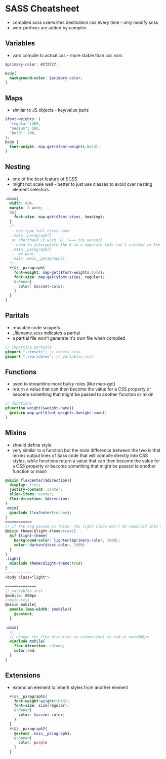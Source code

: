 # SASS Cheatsheet
- compiled scss overwrites destination css every time - only modify scss
- web-prefixes are added by compiler


## Variables
- vars compile to actual css - more stable than css vars
```scss
$primary-color: #272727;

body{
  background-color: $primary-color;
}
```

## Maps
- similar to JS objects - key/value pairs
```scss
$font-weights: (
  "regular":400,
  "medium": 500,
  "bold": 700,
);
body {
  font-weight: map-get($font-weights,bold);
}
```

## Nesting
- one of the best feature of SCSS
- might not scale well - better to just use classes to avoid over nesting element selectors.
```scss
.main{
  width: 80%;
  margin: 0 auto;
  h1{
    font-size: map-get($font-sizes, heading);
  }
  /*
   - can type full class name
   .main__paragraph{}
   or shorthand it with `&` (=== the parent)
   - need to interpolate the & so a separate rule isn't created in the css :
   .main__paragraph{} 
   ...we want: 
  `.main .main__paragraph{}`
  */
  #{&}__paragraph{
    font-weight: map-get($font-weights,bold);
    font-size: map-get($font-sizes, regular);
    &:hover{
      color: $accent-color;
    }
  }
}
```

## Paritals
- reusable code snippets
- _filename.scss indicates a partial 
- a partial file won't generate it's own file when compiled
```scss
// importing partials
@import "./resets"; //_resets.scss
@import "./variables"; //_variables.scss
```

## Functions
- used to streamline more bulky rules (like map-get)
- return a value that can then become the value for a CSS property or become something that might be passed to another function or mixin
```scss
// functions
@function weight($weight-name){
  @return map-get($font-weights,$weight-name);
}
```

## Mixins
- should define style
- very similar to a function but the main difference between the two is that mixins output lines of Sass code that will compile directly into CSS styles, while functions return a value that can then become the value for a CSS property or become something that might be passed to another function or mixin
```scss
@mixin flexCenter($direction){
  display: flex;
  justify-content: center;
  align-items: center;
  flex-direction: $direction;
}
.main{
  @include flexCenter(column);
}
============
// if the arg passed is false, the light class won't be compiled into the css
@mixin theme($light-theme:true){
  @if $light-theme{
    background-color: lighten($primary-color, 100%);
    color: darken($text-color, 100%)
  }
}
.light{
  @include theme($light-theme:true)
}
------------
<body class="light">

==============
//_variables.scss
$mobile: 800px
//main.scss
@mixin mobile{
  @media (max-width: $mobile){
    @content;
  }

.main{
  //...
  // change the flex direction to column/font to red at vw<=800px
  @include mobile{
    flex-direction: column;
    color:red;
  }
}
```

## Extensions
- extend an element to inherit styles from another element
```scss
  #{&}__paragraph1{
    font-weight:weight(thin);
    font-size: size(regular);
    &:hover{
      color: $accent-color;
    }
  }
  #{&}__paragraph2{
    @extend .main__paragraph1;
    &:hover{
      color: purple
    }
  }
```